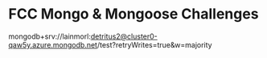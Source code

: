 FCC Mongo & Mongoose Challenges
===============================
mongodb+srv://lainmorl:detritus2@cluster0-qaw5y.azure.mongodb.net/test?retryWrites=true&w=majority
